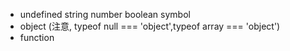 - undefined string number boolean symbol
- object (注意, typeof null === 'object',typeof array === 'object')
- function